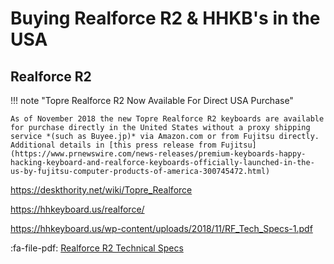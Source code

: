 # Buying Realforce R2 & HHKB's in the USA

## Realforce R2 

!!! note "Topre Realforce R2 Now Available For Direct USA Purchase"

    As of November 2018 the new Topre Realforce R2 keyboards are available for purchase directly in the United States without a proxy shipping service *(such as Buyee.jp)* via Amazon.com or from Fujitsu directly. Additional details in [this press release from Fujitsu](https://www.prnewswire.com/news-releases/premium-keyboards-happy-hacking-keyboard-and-realforce-keyboards-officially-launched-in-the-us-by-fujitsu-computer-products-of-america-300745472.html) 

https://deskthority.net/wiki/Topre_Realforce


https://hhkeyboard.us/realforce/


https://hhkeyboard.us/wp-content/uploads/2018/11/RF_Tech_Specs-1.pdf

:fa-file-pdf: [Realforce R2 Technical Specs](../files/realforce-r2-technical-specs.pdf)
